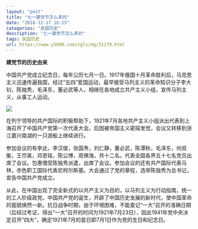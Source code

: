 ```yaml
---
layout: "post"
title: "七一建党节怎么来的"
date: "2018-12-17 16:15"
categories: "民国历史"
description: "七一建党节怎么来的"
tags: 民国历史
url: https://www.y5000.com/zgls/mg/31179.html
---
```






**建党节的历史由来**

中国共产党成立纪念日，每年公历七月一日。1917年俄国十月革命胜利后，马克思主义迅速传遍我国，经过“五四”爱国运动，最早接受马列主义的革命知识分子李大钊，陈独秀，毛泽东，董必武等人，相继在各地成立共产主义小组，宣传马列主义，从事工人运动。

![](https://img.y5000.com/uploads/allimg/180629/8-1P6291I615W7.jpg)

在列宁领导的共产国际的积极帮助下，1921年7月各地共产主义小组派出代表到上海召开了中国共产党第一次代表大会。后因被帝国主义密探发觉，会议又转移到浙江嘉兴南湖的一只游船上继续进行。

参加会议的有李达，李汉俊，张国焘，刘仁静，董必武，陈潭秋，毛泽东，何叔衡，王尽美，邓恩铭，陈公博，周佛海，共十二名。代表全国各界五十七名党员出席了会议。包惠僧受陈独秀派遣，出席了会议。参加会议的还有共产国际代表马林，赤色职工国际代表尼柯尔斯基。大会通过了党的章程，选举陈独秀为总书记，宣告中国共产党成立。

从此，在中国出现了完全新式的以共产主义为目的，以马列主义为行动指南，统一的工人阶级政党。中国共产党的诞生，开辟了中国历史发展的新时代，使中国革命的面貌焕然一新。抗日战争时期，由于环境困难，不能查记“一大”召开的准确日期（后经过考证，得出“一大”召开的时间为1921年7月23日），因此1941年党中央决定召开“四大”，确定1921年7月的首日即7月1日作为党的生日和纪念日。
